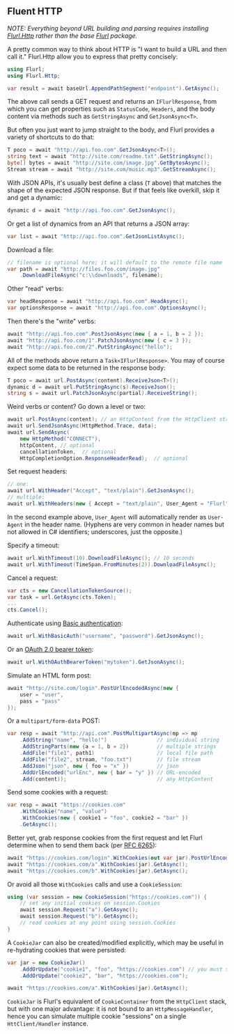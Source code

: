 ## Fluent HTTP

*NOTE: Everything beyond URL building and parsing requires installing [Flurl.Http](https://www.nuget.org/packages/Flurl.Http/) rather than the base [Flurl](https://www.nuget.org/packages/Flurl/) package.*

A pretty common way to think about HTTP is "I want to build a URL and then call it." Flurl.Http allow you to express that pretty concisely:

```c#
using Flurl;
using Flurl.Http;

var result = await baseUrl.AppendPathSegment("endpoint").GetAsync();
```

The above call sends a GET request and returns an `IFlurlResponse`, from which you can get properties such as `StatusCode`, `Headers`, and the body content via methods such as `GetStringAsync` and `GetJsonAsync<T>`.

But often you just want to jump straight to the body, and Flurl provides a variety of shortcuts to do that:

```c#
T poco = await "http://api.foo.com".GetJsonAsync<T>();
string text = await "http://site.com/readme.txt".GetStringAsync();
byte[] bytes = await "http://site.com/image.jpg".GetBytesAsync();
Stream stream = await "http://site.com/music.mp3".GetStreamAsync();
```

With JSON APIs, it's usually best define a class (`T` above) that matches the shape of the expected JSON response. But if that feels like overkill, skip it and get a dynamic:

```c#
dynamic d = await "http://api.foo.com".GetJsonAsync();
```

Or get a list of dynamics from an API that returns a JSON array:

```c#
var list = await "http://api.foo.com".GetJsonListAsync();
```

Download a file:

```c#
// filename is optional here; it will default to the remote file name
var path = await "http://files.foo.com/image.jpg"
    .DownloadFileAsync("c:\\downloads", filename);
```

Other "read" verbs:

```c#
var headResponse = await "http://api.foo.com".HeadAsync();
var optionsResponse = await "http://api.foo.com".OptionsAsync();
```

Then there's the "write" verbs:

```c#
await "http://api.foo.com".PostJsonAsync(new { a = 1, b = 2 });
await "http://api.foo.com/1".PatchJsonAsync(new { c = 3 });
await "http://api.foo.com/2".PutStringAsync("hello");
```

All of the methods above return a `Task<IFlurlResponse>`. You may of course expect some data to be returned in the response body:

```c#
T poco = await url.PostAsync(content).ReceiveJson<T>();
dynamic d = await url.PutStringAsync(s).ReceiveJson();
string s = await url.PatchJsonAsync(partial).ReceiveString();
```

Weird verbs or content? Go down a level or two:

```c#
await url.PostAsync(content); // an HttpContent from the HttpClient stack
await url.SendJsonAsync(HttpMethod.Trace, data);
await url.SendAsync(
    new HttpMethod("CONNECT"),
    httpContent, // optional
    cancellationToken,  // optional
    HttpCompletionOption.ResponseHeaderRead);  // optional
```

Set request headers:

```c#
// one:
await url.WithHeader("Accept", "text/plain").GetJsonAsync();
// multiple:
await url.WithHeaders(new { Accept = "text/plain", User_Agent = "Flurl" }).GetJsonAsync();
```

In the second example above, `User_Agent` will automatically render as `User-Agent` in the header name. (Hyphens are very common in header names but not allowed in C# identifiers; underscores, just the opposite.)

Specify a timeout:

```c#
await url.WithTimeout(10).DownloadFileAsync(); // 10 seconds
await url.WithTimeout(TimeSpan.FromMinutes(2)).DownloadFileAsync();
```

Cancel a request:
```c#
var cts = new CancellationTokenSource();
var task = url.GetAsync(cts.Token);
...
cts.Cancel();
```

Authenticate using [Basic authentication](https://en.wikipedia.org/wiki/Basic_access_authentication):

```c#
await url.WithBasicAuth("username", "password").GetJsonAsync();
```

Or an [OAuth 2.0 bearer token](https://tools.ietf.org/html/rfc6750):

```c#
await url.WithOAuthBearerToken("mytoken").GetJsonAsync();
```

Simulate an HTML form post:

```c#
await "http://site.com/login".PostUrlEncodedAsync(new { 
    user = "user", 
    pass = "pass"
});
```

Or a `multipart/form-data` POST:

``` c#
var resp = await "http://api.com".PostMultipartAsync(mp => mp
    .AddString("name", "hello!")                // individual string
    .AddStringParts(new {a = 1, b = 2})         // multiple strings
    .AddFile("file1", path1)                    // local file path
    .AddFile("file2", stream, "foo.txt")        // file stream
    .AddJson("json", new { foo = "x" })         // json
    .AddUrlEncoded("urlEnc", new { bar = "y" }) // URL-encoded                      
    .Add(content));                             // any HttpContent
```

Send some cookies with a request:

```c#
var resp = await "https://cookies.com"
    .WithCookie("name", "value")
    .WithCookies(new { cookie1 = "foo", cookie2 = "bar" })
    .GetAsync();
```

Better yet, grab response cookies from the first request and let Flurl determine when to send them back (per [RFC 6265](https://tools.ietf.org/html/rfc6265)):

```c#
await "https://cookies.com/login".WithCookies(out var jar).PostUrlEncodedAsync(credentials);
await "https://cookies.com/a".WithCookies(jar).GetAsync();
await "https://cookies.com/b".WithCookies(jar).GetAsync();
```

Or avoid all those `WithCookies` calls and use a `CookieSession`:

```c#
using (var session = new CookieSession("https://cookies.com")) {
    // set any initial cookies on session.Cookies
    await session.Request("a").GetAsync();
    await session.Request("b").GetAsync();
    // read cookies at any point using session.Cookies
}
```

A `CookieJar` can also be created/modified explicitly, which may be useful in re-hydrating cookies that were persisted:

```c#
var jar = new CookieJar()
    .AddOrUpdate("cookie1", "foo", "https://cookies.com") // you must specify the origin URL
    .AddOrUpdate("cookie2", "bar", "https://cookies.com");

await "https://cookies.com/a".WithCookies(jar).GetAsync();
```

`CookieJar` is Flurl's equivalent of `CookieContainer` from the `HttpClient` stack, but with one major advantage: it is not bound to an `HttpMessageHandler`, hence you can simulate multiple cookie "sessions" on a single `HttClient/Handler` instance.